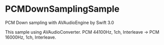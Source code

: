 # PCMDownSamplingSample
PCM Down sampling with AVAudioEngine by Swift 3.0

This sample using AVAudioConverter. PCM 44100Hz, 1ch, Interleave -> PCM 16000Hz, 1ch, Interleave.

